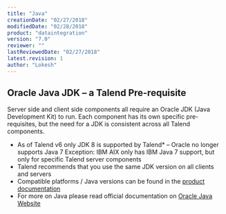 ```yaml
---
title: "Java"
creationDate: "02/27/2018"
modifiedDate: "02/28/2018"
product: "dataintegration"
version: "7.0"
reviewer: ""
lastReviewedDate: "02/27/2018"
latest.revision: 1
author: "Lokesh"
---
```


## Oracle Java JDK – a Talend Pre-requisite
Server side and client side components all require an Oracle JDK (Java Development Kit) to run. Each component has its own specific pre-requisites, but the need for a JDK is consistent across all Talend components.

- As of Talend v6 only JDK 8 is supported by Talend* – Oracle no longer supports Java 7
  Exception: IBM AIX only has IBM Java 7 support, but only for specific Talend server components
- Talend recommends that you use the same JDK version on all clients and servers
- Compatible platforms / Java versions can be found in the [product documentation][product documentation]
- For more on Java please read official documentation on [Oracle Java Website][Java]

<!-- links -->
[Java]: https://docs.oracle.com/javase/8/ "JDK 8"
[product documentation]: https://help.talend.com/reader/f7Em9WV_cPm2RRywucSN0Q/FyDfOfmxHTkIk_YDH335zw "Talend Data Integration Installation Guide for Windows"
